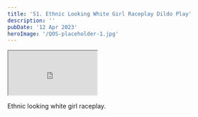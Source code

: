 ```yaml
---
title: '51. Ethnic Looking White Girl Raceplay Dildo Play'
description: ''
pubDate: '12 Apr 2023'
heroImage: '/QOS-placeholder-1.jpg'
---
```

<iframe src="https://drive.google.com/file/d/1cCsOGAa61ynhz3f7-17GVMFTimJKhIHI/preview" width="200" height="100" allow="autoplay" allowfullscreen="allowfullscreen"></iframe>

Ethnic looking white girl raceplay.
